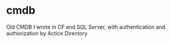 # cmdb
Old CMDB I  wrote in CF and SQL Server, with authentication and authorization by Actice Directory

